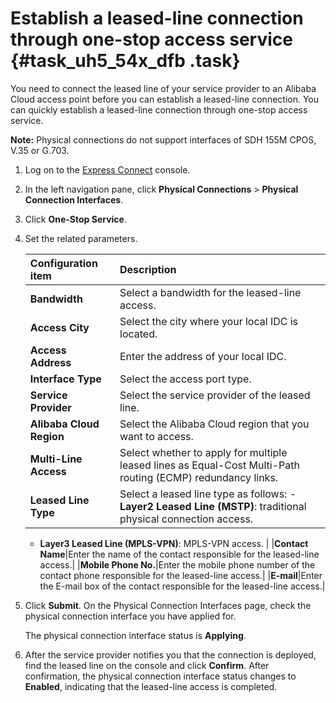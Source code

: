 # Establish a leased-line connection through one-stop access service {#task_uh5_54x_dfb .task}

You need to connect the leased line of your service provider to an Alibaba Cloud access point before you can establish a leased-line connection. You can quickly establish a leased-line connection through one-stop access service.

**Note:** Physical connections do not support interfaces of SDH 155M CPOS, V.35 or G.703.

1.  Log on to the [Express Connect](https://expressconnectnext.console.aliyun.com) console. 
2.  In the left navigation pane, click **Physical Connections** \> **Physical Connection Interfaces**. 
3.  Click **One-Stop Service**. 
4.  Set the related parameters. 

    |Configuration item|Description|
    |:-----------------|:----------|
    |**Bandwidth**|Select a bandwidth for the leased-line access.|
    |**Access City**|Select the city where your local IDC is located.|
    |**Access Address**|Enter the address of your local IDC.|
    |**Interface Type**|Select the access port type.|
    |**Service Provider**|Select the service provider of the leased line.|
    |**Alibaba Cloud Region**|Select the Alibaba Cloud region that you want to access.|
    |**Multi-Line Access**|Select whether to apply for multiple leased lines as Equal-Cost Multi-Path routing \(ECMP\) redundancy links.|
    |**Leased Line Type**|Select a leased line type as follows:    -   **Layer2 Leased Line \(MSTP\)**: traditional physical connection access.
    -   **Layer3 Leased Line \(MPLS-VPN\)**: MPLS-VPN access.
|
    |**Contact Name**|Enter the name of the contact responsible for the leased-line access.|
    |**Mobile Phone No.**|Enter the mobile phone number of the contact phone responsible for the leased-line access.|
    |**E-mail**|Enter the E-mail box of the contact responsible for the leased-line access.|

5.  Click **Submit**. On the Physical Connection Interfaces page, check the physical connection interface you have applied for. 

    The physical connection interface status is **Applying**.

6.  After the service provider notifies you that the connection is deployed, find the leased line on the console and click **Confirm**. After confirmation, the physical connection interface status changes to **Enabled**, indicating that the leased-line access is completed.

